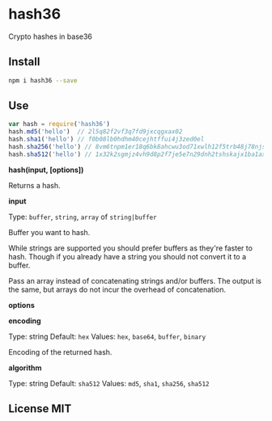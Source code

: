 # hash36

Crypto hashes in base36

## Install

```sh
npm i hash36 --save
```

## Use

```js
var hash = require('hash36')
hash.md5('hello')  // 2l5q82f2vf3q7fd9jxcqgxax02
hash.sha1('hello') // f0b08lb0hdhm40cejhtffui4j3zed0el
hash.sha256('hello') // 8vm6tnpm1er18q6bk8ahcwu3od71xwlh12f5trb48j78njsgaas
hash.sha512('hello') // 1x32k2sgmjz4vh9d8p2f7je5e7n29dnh2tshskajx1ba1ax92a2a0wzh6zdgczl2l6vf6261tho87ws66gkac6m83hpl08fa5sdkpxf
```

**hash(input, [options])**

Returns a hash.

**input**

Type: `buffer`, `string`, `array` of `string|buffer`

Buffer you want to hash.

While strings are supported you should prefer buffers as they're faster to hash. Though if you already have a string you should not convert it to a buffer.

Pass an array instead of concatenating strings and/or buffers. The output is the same, but arrays do not incur the overhead of concatenation.

**options**

**encoding**

Type: string
Default: `hex`
Values: `hex`, `base64`, `buffer`, `binary`

Encoding of the returned hash.

**algorithm**

Type: string
Default: `sha512`
Values: `md5`, `sha1`, `sha256`, `sha512`

## License MIT

